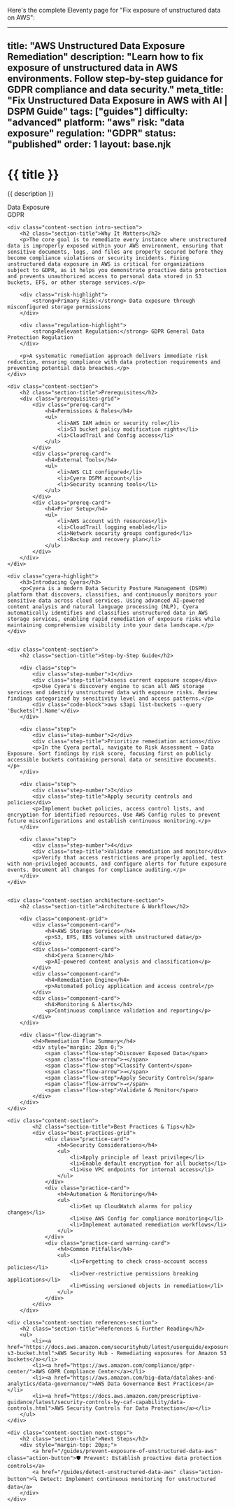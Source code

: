 Here's the complete Eleventy page for "Fix exposure of unstructured data on AWS":

---
title: "AWS Unstructured Data Exposure Remediation"
description: "Learn how to fix exposure of unstructured data in AWS environments. Follow step-by-step guidance for GDPR compliance and data security."
meta_title: "Fix Unstructured Data Exposure in AWS with AI | DSPM Guide"
tags: ["guides"]
difficulty: "advanced"
platform: "aws"
risk: "data exposure"
regulation: "GDPR"
status: "published"
order: 1
layout: base.njk
---

<div class="container">
    <div class="header">
        <h1>{{ title }}</h1>
        <p>{{ description }}</p>
        <div class="badge">Data Exposure</div>
        <div class="badge regulation">GDPR</div>
    </div>

    <div class="content-section intro-section">
        <h2 class="section-title">Why It Matters</h2>
        <p>The core goal is to remediate every instance where unstructured data is improperly exposed within your AWS environment, ensuring that sensitive documents, logs, and files are properly secured before they become compliance violations or security incidents. Fixing unstructured data exposure in AWS is critical for organizations subject to GDPR, as it helps you demonstrate proactive data protection and prevents unauthorized access to personal data stored in S3 buckets, EFS, or other storage services.</p>
        
        <div class="risk-highlight">
            <strong>Primary Risk:</strong> Data exposure through misconfigured storage permissions
        </div>
        
        <div class="regulation-highlight">
            <strong>Relevant Regulation:</strong> GDPR General Data Protection Regulation
        </div>
        
        <p>A systematic remediation approach delivers immediate risk reduction, ensuring compliance with data protection requirements and preventing potential data breaches.</p>
    </div>

    <div class="content-section">
        <h2 class="section-title">Prerequisites</h2>
        <div class="prerequisites-grid">
            <div class="prereq-card">
                <h4>Permissions & Roles</h4>
                <ul>
                    <li>AWS IAM admin or security role</li>
                    <li>S3 bucket policy modification rights</li>
                    <li>CloudTrail and Config access</li>
                </ul>
            </div>
            <div class="prereq-card">
                <h4>External Tools</h4>
                <ul>
                    <li>AWS CLI configured</li>
                    <li>Cyera DSPM account</li>
                    <li>Security scanning tools</li>
                </ul>
            </div>
            <div class="prereq-card">
                <h4>Prior Setup</h4>
                <ul>
                    <li>AWS account with resources</li>
                    <li>CloudTrail logging enabled</li>
                    <li>Network security groups configured</li>
                    <li>Backup and recovery plan</li>
                </ul>
            </div>
        </div>
    </div>
	
    <div class="cyera-highlight">
        <h3>Introducing Cyera</h3>
        <p>Cyera is a modern Data Security Posture Management (DSPM) platform that discovers, classifies, and continuously monitors your sensitive data across cloud services. Using advanced AI-powered content analysis and natural language processing (NLP), Cyera automatically identifies and classifies unstructured data in AWS storage services, enabling rapid remediation of exposure risks while maintaining comprehensive visibility into your data landscape.</p>
    </div>
	

    <div class="content-section">
        <h2 class="section-title">Step-by-Step Guide</h2>
        
        <div class="step">
            <div class="step-number">1</div>
            <div class="step-title">Assess current exposure scope</div>
            <p>Use Cyera's discovery engine to scan all AWS storage services and identify unstructured data with exposure risks. Review findings categorized by sensitivity level and access patterns.</p>
            <div class="code-block">aws s3api list-buckets --query 'Buckets[*].Name'</div>
        </div>

        <div class="step">
            <div class="step-number">2</div>
            <div class="step-title">Prioritize remediation actions</div>
            <p>In the Cyera portal, navigate to Risk Assessment → Data Exposure. Sort findings by risk score, focusing first on publicly accessible buckets containing personal data or sensitive documents.</p>
        </div>

        <div class="step">
            <div class="step-number">3</div>
            <div class="step-title">Apply security controls and policies</div>
            <p>Implement bucket policies, access control lists, and encryption for identified resources. Use AWS Config rules to prevent future misconfigurations and establish continuous monitoring.</p>
        </div>

        <div class="step">
            <div class="step-number">4</div>
            <div class="step-title">Validate remediation and monitor</div>
            <p>Verify that access restrictions are properly applied, test with non-privileged accounts, and configure alerts for future exposure events. Document all changes for compliance auditing.</p>
        </div>
    </div>


    <div class="content-section architecture-section">
        <h2 class="section-title">Architecture & Workflow</h2>
        
        <div class="component-grid">
            <div class="component-card">
                <h4>AWS Storage Services</h4>
                <p>S3, EFS, EBS volumes with unstructured data</p>
            </div>
            <div class="component-card">
                <h4>Cyera Scanner</h4>
                <p>AI-powered content analysis and classification</p>
            </div>
            <div class="component-card">
                <h4>Remediation Engine</h4>
                <p>Automated policy application and access control</p>
            </div>
            <div class="component-card">
                <h4>Monitoring & Alerts</h4>
                <p>Continuous compliance validation and reporting</p>
            </div>
        </div>

        <div class="flow-diagram">
            <h4>Remediation Flow Summary</h4>
            <div style="margin: 20px 0;">
                <span class="flow-step">Discover Exposed Data</span>
                <span class="flow-arrow">→</span>
                <span class="flow-step">Classify Content</span>
                <span class="flow-arrow">→</span>
                <span class="flow-step">Apply Security Controls</span>
                <span class="flow-arrow">→</span>
                <span class="flow-step">Validate & Monitor</span>
            </div>
        </div>
    </div>

	<div class="content-section">
	        <h2 class="section-title">Best Practices & Tips</h2>
	        <div class="best-practices-grid">
	            <div class="practice-card">
	                <h4>Security Considerations</h4>
	                <ul>
	                    <li>Apply principle of least privilege</li>
	                    <li>Enable default encryption for all buckets</li>
	                    <li>Use VPC endpoints for internal access</li>
	                </ul>
	            </div>
	            <div class="practice-card">
	                <h4>Automation & Monitoring</h4>
	                <ul>
	                    <li>Set up CloudWatch alarms for policy changes</li>
	                    <li>Use AWS Config for compliance monitoring</li>
	                    <li>Implement automated remediation workflows</li>
	                </ul>
	            </div>
	            <div class="practice-card warning-card">
	                <h4>Common Pitfalls</h4>
	                <ul>
	                    <li>Forgetting to check cross-account access policies</li>
	                    <li>Over-restrictive permissions breaking applications</li>
	                    <li>Missing versioned objects in remediation</li>
	                </ul>
	            </div>
	        </div>
	    </div>

    <div class="content-section references-section">
        <h2 class="section-title">References & Further Reading</h2>
        <ul>
            <li><a href="https://docs.aws.amazon.com/securityhub/latest/userguide/exposure-s3-bucket.html">AWS Security Hub - Remediating exposures for Amazon S3 buckets</a></li>
            <li><a href="https://aws.amazon.com/compliance/gdpr-center/">AWS GDPR Compliance Center</a></li>
            <li><a href="https://aws.amazon.com/big-data/datalakes-and-analytics/data-governance/">AWS Data Governance Best Practices</a></li>
            <li><a href="https://docs.aws.amazon.com/prescriptive-guidance/latest/security-controls-by-caf-capability/data-controls.html">AWS Security Controls for Data Protection</a></li>
        </ul>
    </div>

    <div class="content-section next-steps">
        <h2 class="section-title">Next Steps</h2>
        <div style="margin-top: 20px;">
            <a href="/guides/prevent-exposure-of-unstructured-data-aws" class="action-button">🛡️ Prevent: Establish proactive data protection controls</a>
            <a href="/guides/detect-unstructured-data-aws" class="action-button">🔍 Detect: Implement continuous monitoring for unstructured data</a>
        </div>
    </div>
</div>